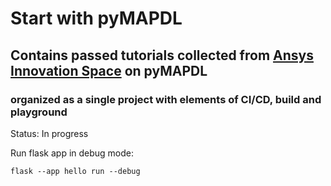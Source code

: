 # Start with pyMAPDL
## Contains passed tutorials collected from [Ansys Innovation Space](https://innovationspace.ansys.com/) on pyMAPDL
### organized as a single project with elements of CI/CD, build and playground

Status: In progress

Run flask app in debug mode:

    flask --app hello run --debug

